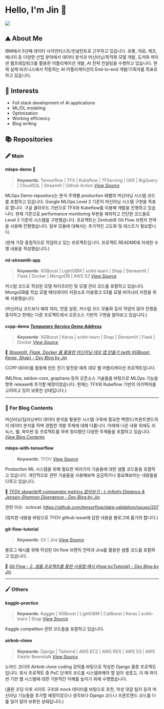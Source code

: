 # Hello, I'm Jin :bagel:

<a href="https://jinwoo1990.github.io/"><img src="https://img.shields.io/badge/Blog-252a34?style=flat&logo=Jekyll&?"/></a>

## :mountain: About Me

IBM에서 5년째 데이터 사이언티스트/컨설턴트로 근무하고 있습니다. 유통, 의료, 제조, 에너지 등 다양한 산업 분야에서 데이터 분석과 머신러닝/최적화 모델 개발, 도커와 파이썬 웹프레임워크를 활용한 어플리케이션 개발, AI 전략 컨설팅을 수행하고 있습니다. 현재 실제 비즈니스에서 작동하는 AI 어플리케이션의 End-to-end 개발/기획자를 목표로 하고 있습니다.

## :dart: Interests

- Full stack development of AI applications
- ML/DL modeling
- Optimization
- Working efficiency
- Blog writing

## :books: Repositories


### :fountain_pen: Main

#### mlops-demo :pushpin:
> **Keywords**: Tensorflow | TFX | Kubeflow | TFServing | GKE | BigQuery | CloudSQL | Streamlit | Github Action *[View Source](https://github.com/jinwoo1990/mlops-demo)*

MLOps Demo repository는 분석 주제별 production 레벨의 머신러닝 시스템 코드를 포함하고 있습니다. Google MLOps Level 2 기준의 머신러닝 시스템 구현을 목표로 합니다. 구글 클라우드 기반으로 TFX와 Kubeflow를 이용해 개발을 진행하고 있습니다. 현재 기준으로 performance monitoring 부분을 제외하고 간단한 코드들로 Level 2 기준의 시스템을 구현했습니다. 프로젝트는 Zenhub와 Git Flow 브랜치 전략을 사용해 진행했습니다. 일부 모듈에 대해서는 추가적인 고도화 및 테스트가 필요합니다.

(현재 가장 중점적으로 작업하고 있는 프로젝트입니다. 프로젝트 README에 자세한 수행 내용을 작성했습니다.)

#### ml-streamlit-app
> **Keywords**: XGBoost | LightGBM | scikit-learn | Shap | Stereamlit | Flask | Docker | MongoDB | AWS S3 *[View Source](https://github.com/jinwoo1990/ml-streamlit-app)*

커스텀 코드로 작성된 모델 파이프라인 및 모델 관리 코드를 포함하고 있습니다. MongoDB를 학습 모델 메타데이터 저장소로 이용했고 S3를 모델 바이너리 저장을 위해 사용했습니다.

(머신러닝 코드보다 예외 처리, 연결 설정, 커스텀 코드 모듈화 등의 작업이 많아 진행을 중지하고 현재는 다른 프로젝트에서 오픈소스 기반의 구현을 알아보고 있습니다.)

#### ccpp-demo *[Temporary Service Demo Address](http://13.209.234.231:8501/)*
> **Keywords**: XGBoost | Keras | scikit-learn | Shap | Stereamlit | Flask | Docker *[View Source](https://github.com/jinwoo1990/ccpp-demo)*

:memo: *[Streamlit, Flask, Docker 를 활용한 머신러닝 데모 앱 만들기 (with XGBoost, Keras, Shap) - Dev Blog by Jin](https://jinwoo1990.github.io/toy-projects/ccpp-demo/)*

CCPP 데이터를 활용해 만든 전기 발전량 예측 데모 웹 어플리케이션 프로젝트입니다.

(MLflow, seldon-core, graphana 등의 오픈소스 기술들을 바탕으로 MLOps 기능을 향후 release에 추가할 예정이었습니다. 현재는 TFX와 Kubeflow 기반의 아키텍처를 고려하고 있어 보류한 상태입니다.)

---

### :book: For Blog Contents

머신러닝/딥러닝부터 데이터 분석을 활용한 시스템 구축에 필요한 백엔드/프론트엔드까지 데이터 분석을 하며 경험한 개발 주제에 대해 다룹니다. 아래에 나온 내용 외에도 리눅스, 쉘, 파이썬 등 프로젝트를 하며 정리했던 다양한 주제들을 포함하고 있습니다. *[View Blog Contents](https://jinwoo1990.github.io/)*

#### mlops-with-tensorflow

> **Keywords**: TFDV *[View Source](https://github.com/jinwoo1990/mlops-with-tensorflow)*

Production ML 시스템을 위해 필요한 여러가지 기술들에 대한 샘플 코드들을 포함하고 있습니다. 개인적으로 관련 기술들을 사용해보며 궁금하거나 중요해보이는 내용들을 다루고 있습니다.

:memo: *[TFDV skew/drift comparator metrics 알아보기 - L-Infinity Distance & Jensen-Shannon Divergence - Dev Blog by Jin](https://jinwoo1990.github.io/mlops/tfdv-skew-metrics)*

관련 이슈: :octocat: https://github.com/tensorflow/data-validation/issues/207

(정리한 내용을 바탕으로 TFDV github issue에 답한 내용을 블로그에 옮기려 합니다.)

#### git-flow-tutorial
> **Keywords**: Git | Jira *[View Source](https://github.com/jinwoo1990/git-flow-tutorial)*

블로그 예시를 위해 작성된 Git flow 브랜치 전략과 Jira를 활용한 샘플 코드를 포함하고 있습니다.

:memo: *[Git Flow - 2. 샘플 프로젝트를 통한 사용법 예시 (How to/Tutorial) - Dev Blog by Jin](https://jinwoo1990.github.io/git/git-flow-tutorial/)*

---

### :paintbrush: Others

#### kaggle-practice
> **Keywords**: Kaggle | XGBoost | LightGBM | CatBoost | Keras | scikit-learn | Shap *[View Source](https://github.com/jinwoo1990/kaggle-practice)*

Kaggle competiton 관련 코드들을 포함하고 있습니다.

#### airbnb-clone
> **Keywords**: Django | Tailwind | AWS EC2 | AWS RDS | AWS S3 | AWS Elastic Beanstalk *[View Source](https://github.com/jinwoo1990/airbnb-clone)*

노마드 코더의 Airbnb clone coding 강의를 바탕으로 작성한 Django 클론 프로젝트입니다. 회사 프로젝트 중 PoC 단계의 코드를 시스템화해야 할 일이 생겼고, 이 때 파이썬 기반 웹 시스템에 대한 기본적인 이해를 높이기 위해 수행했습니다.

(클론 코딩 이후 사이트 구조와 mock 데이터를 바탕으로 추천, 악성 댓글 탐지 등의 머신러닝 기능들을 추가할 예정이었으나 생각보다 Django 코드나 프론트엔드 코드를 다룰 일이 많아 보류한 상태입니다.)
